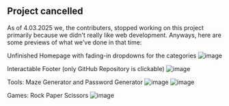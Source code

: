 ## Project cancelled
As of 4.03.2025 we, the contributers, stopped working on this project primarily because we didn't really like web development. Anyways, here are some previews of what we've done in that time:

Unfinished Homepage with fading-in dropdowns for the categories
![image](https://github.com/user-attachments/assets/0011bdc6-6f17-448a-8d1d-ab076e2f3723)


Interactable Footer (only GitHub Repository is clickable)
![image](https://github.com/user-attachments/assets/38595468-8d91-452c-9592-99d9bbe4902a)


Tools: Maze Generator and Password Generator
![image](https://github.com/user-attachments/assets/4a0dbbac-a5cc-48f6-8127-a360742eab46)
![image](https://github.com/user-attachments/assets/993d85d1-9456-4733-b03b-827462100099)

Games: Rock Paper Scissors
![image](https://github.com/user-attachments/assets/97963051-3349-4af6-85c8-16dc700736be)
